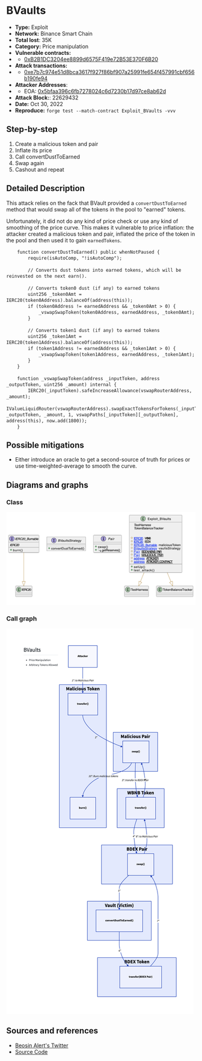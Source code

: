 # BVaults
- **Type:** Exploit
- **Network:** Binance Smart Chain 
- **Total lost**: 35K
- **Category:** Price manipulation
- **Vulnerable contracts:**
- - [0xB2B1DC3204ee8899d6575F419e72B53E370F6B20](https://bscscan.com/address/0xB2B1DC3204ee8899d6575F419e72B53E370F6B20)
- **Attack transactions:**
- - [0xe7b7c974e51d8bca3617f927f86bf907a25991fe654f457991cbf656b190fe94](https://bscscan.com/tx/0xe7b7c974e51d8bca3617f927f86bf907a25991fe654f457991cbf656b190fe94)
- **Attacker Addresses**: 
- - EOA: [0x5bfaa396c6fb7278024c6d7230b17d97ce8ab62d](https://bscscan.com/address/0x5bfaa396c6fb7278024c6d7230b17d97ce8ab62d)
- **Attack Block:**: 22629432
- **Date:** Oct 30, 2022 
- **Reproduce:** `forge test --match-contract Exploit_BVaults -vvv`

## Step-by-step 
1. Create a malicious token and pair
2. Inflate its price
3. Call convertDustToEarned
4. Swap again
5. Cashout and repeat

## Detailed Description

This attack relies on the fack that BVault provided a `convertDustToEarned` method that would swap all of the tokens in the pool to "earned" tokens.

Unfortunately, it did not do any kind of price check or use any kind of smoothing of the price curve. This makes it vulnerable to price inflation: the attacker created a malicious token and pair, inflated the price of the token in the pool and then used it to gain `earnedTokens`.

``` solidity
    function convertDustToEarned() public whenNotPaused {
        require(isAutoComp, "!isAutoComp");

        // Converts dust tokens into earned tokens, which will be reinvested on the next earn().

        // Converts token0 dust (if any) to earned tokens
        uint256 _token0Amt = IERC20(token0Address).balanceOf(address(this));
        if (token0Address != earnedAddress && _token0Amt > 0) {
            _vswapSwapToken(token0Address, earnedAddress, _token0Amt);
        }

        // Converts token1 dust (if any) to earned tokens
        uint256 _token1Amt = IERC20(token1Address).balanceOf(address(this));
        if (token1Address != earnedAddress && _token1Amt > 0) {
            _vswapSwapToken(token1Address, earnedAddress, _token1Amt);
        }
    }

    function _vswapSwapToken(address _inputToken, address _outputToken, uint256 _amount) internal {
        IERC20(_inputToken).safeIncreaseAllowance(vswapRouterAddress, _amount);
        IValueLiquidRouter(vswapRouterAddress).swapExactTokensForTokens(_inputToken, _outputToken, _amount, 1, vswapPaths[_inputToken][_outputToken], address(this), now.add(1800));
    }
```

## Possible mitigations
- Either introduce an oracle to get a second-source of truth for prices or use time-weighted-average to smooth the curve.

## Diagrams and graphs

### Class

![class](bvaults.png)

### Call graph

![call](bvaults-call.png)

## Sources and references
- [Beosin Alert's Twitter](https://twitter.com/BeosinAlert/status/1588579143830343683)
- [Source Code](https://bscscan.com/address/0xb2b1dc3204ee8899d6575f419e72b53e370f6b20#code)
